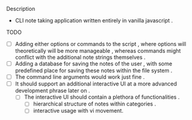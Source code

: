 Description

*   CLI note taking application written entirely in vanilla javascript .

TODO

- [ ] Adding either options or commands to the script , where options will theoretically will be more manageable , whereas commands might conflict with the additional note strings themselves . 
- [ ] Adding a database for saving the notes of the user , with some predefined place for saving these notes within the file system .
- [ ] The command line arguments would work just fine .
- [ ] It should support an additional interactive UI at a more advanced development phrase later on .
    - [ ] The interactive UI should contain a plethora of functionalities .
        - [ ] hierarchical structure of notes within categories . 
        - [ ] interactive usage with vi movement.
